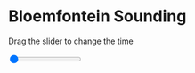 <h1>Bloemfontein Sounding</h1>
<p>Drag the slider to change the time</p>

<div class="slidecontainer">
<input oninput='setImage(this)' class="slider" type="range" min="0" max="7" value="0" step="1" />
<img id='img'/>
</div>

<script>
var img = document.getElementById('img');
var img_array = ['/assets/images/skwt/skd_blm_wrfout_d01_2020-06-25_12:00:00.png',
'/assets/images/skwt/skd_blm_wrfout_d01_2020-06-25_18:00:00.png',
'/assets/images/skwt/skd_blm_wrfout_d01_2020-06-26_00:00:00.png',
'/assets/images/skwt/skd_blm_wrfout_d01_2020-06-26_06:00:00.png',
'/assets/images/skwt/skd_blm_wrfout_d01_2020-06-26_12:00:00.png',
'/assets/images/skwt/skd_blm_wrfout_d01_2020-06-26_18:00:00.png',
'/assets/images/skwt/skd_blm_wrfout_d01_2020-06-27_00:00:00.png',];
function setImage(obj)
{
        var value = obj.value;
        img.src = img_array[value];

}
</script>
